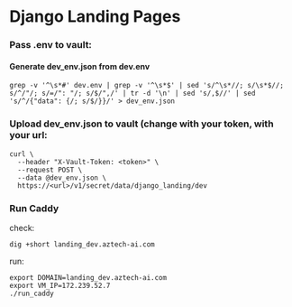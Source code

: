 # Django Landing Pages

### Pass .env to vault:
#### Generate dev_env.json from dev.env
```shell
grep -v '^\s*#' dev.env | grep -v '^\s*$' | sed 's/^\s*//; s/\s*$//; s/^/"/; s/=/": "/; s/$/",/' | tr -d '\n' | sed 's/,$//' | sed 's/^/{"data": {/; s/$/}}/' > dev_env.json
```


### Upload dev_env.json to vault (change <token> with your token, <url> with your url:
```shell
curl \
  --header "X-Vault-Token: <token>" \
  --request POST \
  --data @dev_env.json \
  https://<url>/v1/secret/data/django_landing/dev
```

### Run Caddy
check:
```shell
dig +short landing_dev.aztech-ai.com
```
run:
```shell
export DOMAIN=landing_dev.aztech-ai.com
export VM_IP=172.239.52.7
./run_caddy
```